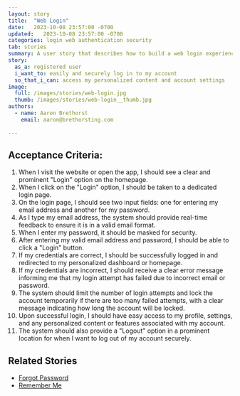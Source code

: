 ```yaml
---
layout: story
title:  "Web Login"
date:   2023-10-08 23:57:00 -0700
updated:   2023-10-08 23:57:00 -0700
categories: login web authentication security
tab: stories
summary: A user story that describes how to build a web login experience for a SaaS product.
story:
  as_a: registered user
  i_want_to: easily and securely log in to my account
  so_that_i_can: access my personalized content and account settings
image:
  full: /images/stories/web-login.jpg
  thumb: /images/stories/web-login__thumb.jpg
authors:
  - name: Aaron Brethorst
    email: aaron@brethorsting.com
  
---
```


## Acceptance Criteria:

1. When I visit the website or open the app, I should see a clear and prominent "Login" option on the homepage.
1. When I click on the "Login" option, I should be taken to a dedicated login page.
1. On the login page, I should see two input fields: one for entering my email address and another for my password.
1. As I type my email address, the system should provide real-time feedback to ensure it is in a valid email format.
1. When I enter my password, it should be masked for security.
1. After entering my valid email address and password, I should be able to click a "Login" button.
1. If my credentials are correct, I should be successfully logged in and redirected to my personalized dashboard or homepage.
1. If my credentials are incorrect, I should receive a clear error message informing me that my login attempt has failed due to incorrect email or password.
1. The system should limit the number of login attempts and lock the account temporarily if there are too many failed attempts, with a clear message indicating how long the account will be locked.
1. Upon successful login, I should have easy access to my profile, settings, and any personalized content or features associated with my account.
1. The system should also provide a "Logout" option in a prominent location for when I want to log out of my account securely.

## Related Stories

* [Forgot Password](/stories/forgot-password)
* [Remember Me](/stories/remember-me)